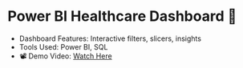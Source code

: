 
# Power BI Healthcare Dashboard 🚀  
- Dashboard Features: Interactive filters, slicers, insights  
- Tools Used: Power BI, SQL    
- 📽️ Demo Video: [Watch Here](https://drive.google.com/file/d/1Y6qHj2K0K2EgGy9nGCgv2eiuhv7-H17v/view?usp=drive_link)
